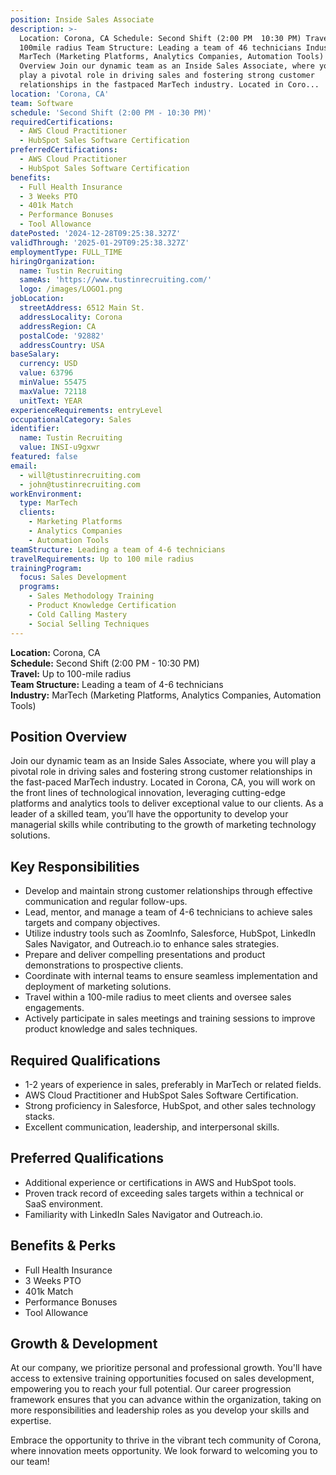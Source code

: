 ```yaml
---
position: Inside Sales Associate
description: >-
  Location: Corona, CA Schedule: Second Shift (2:00 PM  10:30 PM) Travel: Up to
  100mile radius Team Structure: Leading a team of 46 technicians Industry:
  MarTech (Marketing Platforms, Analytics Companies, Automation Tools) Position
  Overview Join our dynamic team as an Inside Sales Associate, where you will
  play a pivotal role in driving sales and fostering strong customer
  relationships in the fastpaced MarTech industry. Located in Coro...
location: 'Corona, CA'
team: Software
schedule: 'Second Shift (2:00 PM - 10:30 PM)'
requiredCertifications:
  - AWS Cloud Practitioner
  - HubSpot Sales Software Certification
preferredCertifications:
  - AWS Cloud Practitioner
  - HubSpot Sales Software Certification
benefits:
  - Full Health Insurance
  - 3 Weeks PTO
  - 401k Match
  - Performance Bonuses
  - Tool Allowance
datePosted: '2024-12-28T09:25:38.327Z'
validThrough: '2025-01-29T09:25:38.327Z'
employmentType: FULL_TIME
hiringOrganization:
  name: Tustin Recruiting
  sameAs: 'https://www.tustinrecruiting.com/'
  logo: /images/LOGO1.png
jobLocation:
  streetAddress: 6512 Main St.
  addressLocality: Corona
  addressRegion: CA
  postalCode: '92882'
  addressCountry: USA
baseSalary:
  currency: USD
  value: 63796
  minValue: 55475
  maxValue: 72118
  unitText: YEAR
experienceRequirements: entryLevel
occupationalCategory: Sales
identifier:
  name: Tustin Recruiting
  value: INSI-u9gxwr
featured: false
email:
  - will@tustinrecruiting.com
  - john@tustinrecruiting.com
workEnvironment:
  type: MarTech
  clients:
    - Marketing Platforms
    - Analytics Companies
    - Automation Tools
teamStructure: Leading a team of 4-6 technicians
travelRequirements: Up to 100 mile radius
trainingProgram:
  focus: Sales Development
  programs:
    - Sales Methodology Training
    - Product Knowledge Certification
    - Cold Calling Mastery
    - Social Selling Techniques
---
```



**Location:** Corona, CA  
**Schedule:** Second Shift (2:00 PM - 10:30 PM)  
**Travel:** Up to 100-mile radius  
**Team Structure:** Leading a team of 4-6 technicians  
**Industry:** MarTech (Marketing Platforms, Analytics Companies, Automation Tools)

## Position Overview

Join our dynamic team as an Inside Sales Associate, where you will play a pivotal role in driving sales and fostering strong customer relationships in the fast-paced MarTech industry. Located in Corona, CA, you will work on the front lines of technological innovation, leveraging cutting-edge platforms and analytics tools to deliver exceptional value to our clients. As a leader of a skilled team, you’ll have the opportunity to develop your managerial skills while contributing to the growth of marketing technology solutions.

## Key Responsibilities

- Develop and maintain strong customer relationships through effective communication and regular follow-ups.
- Lead, mentor, and manage a team of 4-6 technicians to achieve sales targets and company objectives.
- Utilize industry tools such as ZoomInfo, Salesforce, HubSpot, LinkedIn Sales Navigator, and Outreach.io to enhance sales strategies.
- Prepare and deliver compelling presentations and product demonstrations to prospective clients.
- Coordinate with internal teams to ensure seamless implementation and deployment of marketing solutions.
- Travel within a 100-mile radius to meet clients and oversee sales engagements.
- Actively participate in sales meetings and training sessions to improve product knowledge and sales techniques.

## Required Qualifications

- 1-2 years of experience in sales, preferably in MarTech or related fields.
- AWS Cloud Practitioner and HubSpot Sales Software Certification.
- Strong proficiency in Salesforce, HubSpot, and other sales technology stacks.
- Excellent communication, leadership, and interpersonal skills.

## Preferred Qualifications

- Additional experience or certifications in AWS and HubSpot tools.
- Proven track record of exceeding sales targets within a technical or SaaS environment.
- Familiarity with LinkedIn Sales Navigator and Outreach.io.

## Benefits & Perks

- Full Health Insurance
- 3 Weeks PTO
- 401k Match
- Performance Bonuses
- Tool Allowance

## Growth & Development

At our company, we prioritize personal and professional growth. You'll have access to extensive training opportunities focused on sales development, empowering you to reach your full potential. Our career progression framework ensures that you can advance within the organization, taking on more responsibilities and leadership roles as you develop your skills and expertise.

Embrace the opportunity to thrive in the vibrant tech community of Corona, where innovation meets opportunity. We look forward to welcoming you to our team!
